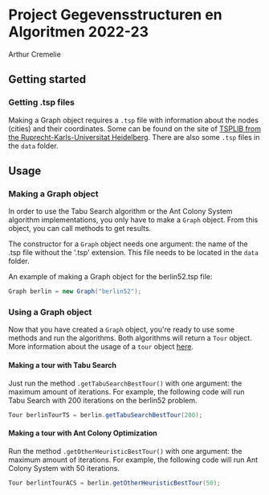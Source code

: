 # Project Gegevensstructuren en Algoritmen 2022-23
Arthur Cremelie

## Getting started

### Getting .tsp files
Making a Graph object requires a `.tsp` file with information about the nodes (cities) and their coordinates. Some can be found on the site of [TSPLIB from the Ruprecht-Karls-Universitat Heidelberg](http://comopt.ifi.uni-heidelberg.de/software/TSPLIB95/). There are also some `.tsp` files in the `data` folder.

## Usage

### Making a Graph object
In order to use the Tabu Search algorithm or the Ant Colony System algorithm implementations, you only have to make a `Graph` object. From this object, you can call methods to get results.

The constructor for a `Graph` object needs one argument: the name of the .tsp file without the '.tsp' extension. This file needs to be located in the `data` folder.

An example of making a Graph object for the berlin52.tsp file:
```java
Graph berlin = new Graph("berlin52");
```

### Using a Graph object
Now that you have created a `Graph` object, you're ready to use some methods and run the algorithms. Both algorithms will return a `Tour` object. More information about the usage of a `tour` object [here](#using-a-tour-object).

#### Making a tour with Tabu Search
Just run the method `.getTabuSearchBestTour()` with one argument: the maximum amount of iterations. For example, the following code will run Tabu Search with 200 iterations on the berlin52 problem.
```java
Tour berlinTourTS = berlin.getTabuSearchBestTour(200);
```

#### Making a tour with Ant Colony Optimization
Run the method `.getOtherHeuristicBestTour()` with one argument: the maximum amount of iterations. For example, the following code will run Ant Colony System with 50 iterations.
```java
Tour berlintTourACS = berlin.getOtherHeuristicBestTour(50);
```
